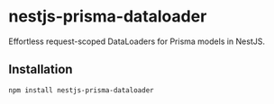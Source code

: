 # nestjs-prisma-dataloader

Effortless request-scoped DataLoaders for Prisma models in NestJS.

## Installation

```bash
npm install nestjs-prisma-dataloader
```
